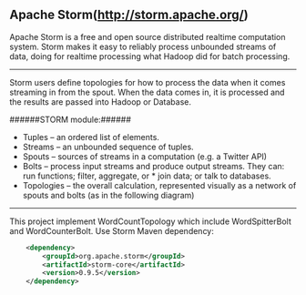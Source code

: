 ## Apache Storm(http://storm.apache.org/)
Apache Storm is a free and open source distributed realtime computation system. Storm makes it easy to reliably process unbounded streams of data, doing for realtime processing what Hadoop did for batch processing. 

---------------
Storm users define topologies for how to process the data when it comes streaming in from the spout. When the data comes in, it is processed and the results are passed into Hadoop or Database.

######STORM module:######
* Tuples – an ordered list of elements.
* Streams – an unbounded sequence of tuples.
* Spouts – sources of streams in a computation (e.g. a Twitter API)
* Bolts – process input streams and produce output streams. They can: run functions; filter, aggregate, or * join data; or talk to databases.
* Topologies – the overall calculation, represented visually as a network of spouts and bolts (as in the following diagram)

---------------

This project implement WordCountTopology which include WordSpitterBolt and WordCounterBolt.
Use Storm Maven dependency:
```xml
    <dependency>
        <groupId>org.apache.storm</groupId>
        <artifactId>storm-core</artifactId>
        <version>0.9.5</version>
    </dependency>
```
        
